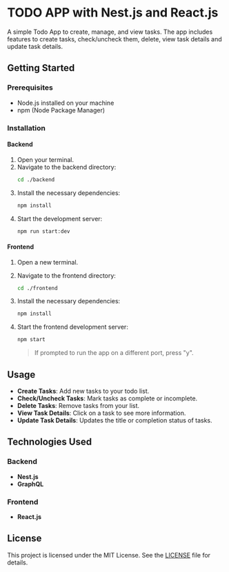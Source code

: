 # TODO APP with Nest.js and React.js

A simple Todo App to create, manage, and view tasks. The app includes features to create tasks, check/uncheck them, delete, view task details and update task details.

## Getting Started

### Prerequisites

- Node.js installed on your machine
- npm (Node Package Manager)

### Installation

#### Backend

1. Open your terminal.
2. Navigate to the backend directory:
    ```sh
    cd ./backend
    ```
3. Install the necessary dependencies:
    ```sh
    npm install
    ```
4. Start the development server:
    ```sh
    npm run start:dev
    ```

#### Frontend

1. Open a new terminal.
2. Navigate to the frontend directory:
    ```sh
    cd ./frontend
    ```
3. Install the necessary dependencies:
    ```sh
    npm install
    ```
4. Start the frontend development server:
    ```sh
    npm start
    ```

    > If prompted to run the app on a different port, press "y".

## Usage

- **Create Tasks**: Add new tasks to your todo list.
- **Check/Uncheck Tasks**: Mark tasks as complete or incomplete.
- **Delete Tasks**: Remove tasks from your list.
- **View Task Details**: Click on a task to see more information.
- **Update Task Details**: Updates the title or completion status of tasks.

## Technologies Used

### Backend
- **Nest.js**
- **GraphQL**

### Frontend
- **React.js**

## License

This project is licensed under the MIT License. See the [LICENSE](LICENSE) file for details.
